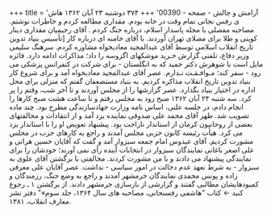 +++
title = 'آرامش و چالش - صفحه - 00390'
+++
۳۷۴ دوشنبه ۲۳ آبان ۱۳۶۲ هاش ی رفس نجانی تمام وقت در خانه بودم. مقداری مطالعه کردم و خاطرات نوشتم. مصاحبه مفصلی با مجله پاسدار اسلام، درباره جنگ کردم . آقای رحیمیان مقداری دینار کویتی و طلا برای مصلای تهران آوردند. با آقای خامنه ای درباره کار [تأسيس بنياد تدوین تاریخ انقلاب اسلامی توسط آقای عبدالمجید معادیخواه مشاوره کردم. سرهنگ سلیمی وزیر دفاع، تلفنی گزارش خـرید موشکهای اگزوسه را داد؛ مذاکرات ادامه دارد. فائزه مایل است با شوهرش دکتر حمید که به انگلستان - برای شرکت در کنفرانس پزشکی می رود - سفر کند؛ مـوافـقـت نـدارم. عصر آقای عبدالمجید معادیخواه آمد و برای شروع کار بنیاد تدوین تاریخ انقلاب مذاکره کردیم. به بنیاد مستضعفان گفتم که منزلی برای محل اداره در اختیار بنیاد بگذارد. عصر گزارشها را از مجلس آوردند و تا آخر شب، وقتم را پر کرد. سه شنبه ۲۴ آبان ۱۳۶۲ صبح زود به مجلس رفتم و تا ساعت هشت صبح کارها را انجام دادم، در جلسه علنی، اساس نامه وزارت جهادسازندگی مطرح بود. چند ماده تصویب شد. ظهر آقای محمد على صدوقی نماینده یزد آمد و از انتقادات و مخالفتهای بعضی از روحانیون کرمان از استاندار ناراحت بود. پیشنهاد تعویض او را با استاندار یزد می کرد. هیأت رئیسه کانون حزبی مجلس آمدند و راجع به کارهای حزب در مجلس مشورت کردیم. آقای عبدوس امام جمعه سبزوار آمد و گفت که آقایان حسین هراتی و علی اصغر باغانی نمایندگان سبزوار در انتخابات آینده رأی نمی آورند؛ خودشان را برای نمایندگی پیشنهاد می دادند و با من مشورت کردند. مخالفتی با برگشتن آقای علوی به سبزوار - به شرط تعهد عدم دخالت در امور سیاسی - نداشت. عصر آقایان علی معرفی زاده و پونس محمدی نمایندگان خرمشهر آمدند و راجع به وضع جنگ، رزمندگان و کمبودهایشان مطالبی گفتند و گزارشی از بازسازی خرمشهر دادند. از برگشتن ۱ ـ رجوع کنید ← کتاب "هاشمی رفسنجانی، مصاحبه های سال ۱۳۶۴، جلد سوم»" دفتر نشر معارف انقلاب، ۱۳۸۱.